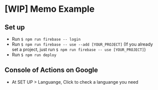 # [WIP] Memo Example
## Set up
- Run `$ npm run firebase -- login`
- Run `$ npm run firebase -- use --add [YOUR_PROJECT]` (If you already set a project, just run `$ npm run firebase -- use [YOUR_PROJECT]`)
- Run `$ npm run deploy`

## Console of Actions on Google
- At SET UP > Languange, Click to check a languange you need
